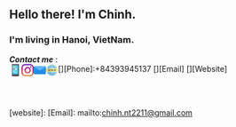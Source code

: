 ## Hello there! I'm Chinh. 
### I'm living in Hanoi, VietNam.


***Contact me*** :
<br/>
[<img align="left" alt="nguyentienchinh" width="22px" src="./src/image/smartphone.png">][Phone]:+84393945137
[<img align="left" alt="tienchinh2211" width="22px" src="./src/image/instagram.png">][Instagram] 
[<img align="left" alt="chinh.nt2211" width="22px" src="./src/image/email.png">][Email] 
[<img align="left" alt="chinh.nt2211" width="22px" src="./src/image/world-wide-web.png">][Website] 


<br />
<br />

[instagram]: https://www.instagram.com/tienchinh2211/
[website]: 
[Email]: mailto:chinh.nt2211@gmail.com

